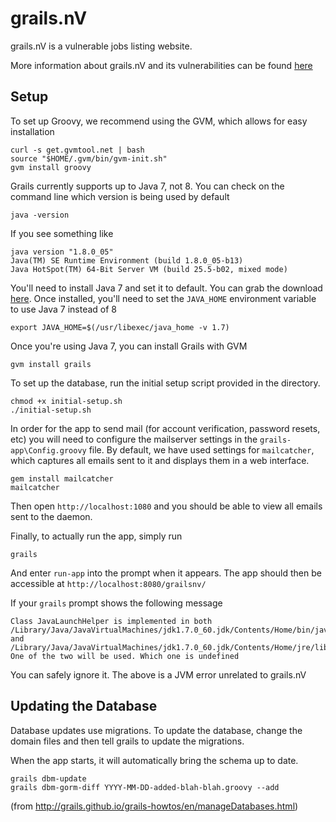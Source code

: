 grails.nV
==========

grails.nV is a vulnerable jobs listing website.

More information about grails.nV and its vulnerabilities can be found [here](https://github.com/nVisium/grails.nV/wiki)

Setup
-----

To set up Groovy, we recommend using the GVM, which allows for easy installation

    curl -s get.gvmtool.net | bash
    source "$HOME/.gvm/bin/gvm-init.sh"
    gvm install groovy
    
Grails currently supports up to Java 7, not 8. You can check on the command line which version is being used by default
    
    java -version
    
If you see something like

    java version "1.8.0_05"
    Java(TM) SE Runtime Environment (build 1.8.0_05-b13)
    Java HotSpot(TM) 64-Bit Server VM (build 25.5-b02, mixed mode)
    
You'll need to install Java 7 and set it to default. You can grab the download [here](http://www.oracle.com/technetwork/java/javase/downloads/jdk7-downloads-1880260.html). Once installed, you'll need to set the ```JAVA_HOME``` environment variable to use Java 7 instead of 8

    export JAVA_HOME=$(/usr/libexec/java_home -v 1.7)

Once you're using Java 7, you can install Grails with GVM

    gvm install grails

To set up the database, run the initial setup script provided in the directory.

    chmod +x initial-setup.sh
    ./initial-setup.sh

In order for the app to send mail (for account verification, password resets, etc) you will need to configure the mailserver settings in the ```grails-app\Config.groovy``` file. By default, we have used settings for ```mailcatcher```, which captures all emails sent to it and displays them in a web interface.

    gem install mailcatcher
    mailcatcher

Then open ```http://localhost:1080``` and you should be able to view all emails sent to the daemon.

Finally, to actually run the app, simply run

    grails
    
And enter ```run-app``` into the prompt when it appears. The app should then be accessible at ```http://localhost:8080/grailsnv/```

If your ```grails``` prompt shows the following message

    Class JavaLaunchHelper is implemented in both /Library/Java/JavaVirtualMachines/jdk1.7.0_60.jdk/Contents/Home/bin/java and /Library/Java/JavaVirtualMachines/jdk1.7.0_60.jdk/Contents/Home/jre/lib/libinstrument.dylib. One of the two will be used. Which one is undefined

You can safely ignore it. The above is a JVM error unrelated to grails.nV

Updating the Database
---------------------

Database updates use migrations. To update the database, change the domain files and then tell grails to update the migrations.

When the app starts, it will automatically bring the schema up to date.

    grails dbm-update
    grails dbm-gorm-diff YYYY-MM-DD-added-blah-blah.groovy --add
    
(from http://grails.github.io/grails-howtos/en/manageDatabases.html)
